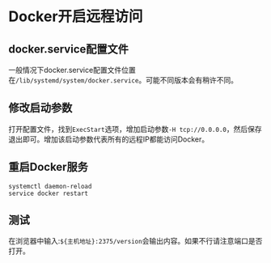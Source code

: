 # Docker开启远程访问

## docker.service配置文件

一般情况下docker.service配置文件位置在```/lib/systemd/system/docker.service```。可能不同版本会有稍许不同。

## 修改启动参数

打开配置文件，找到```ExecStart```选项，增加启动参数```-H tcp://0.0.0.0```，然后保存退出即可。增加该启动参数代表所有的远程IP都能访问Docker。

## 重启Docker服务

```shell
systemctl daemon-reload
service docker restart
```

## 测试

在浏览器中输入:```${主机地址}:2375/version```会输出内容。如果不行请注意端口是否打开。
